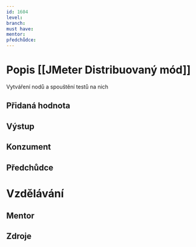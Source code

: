 ```yaml
---
id: 1604
level: 
branch: 
must have: 
mentor: 
předchůdce: 
---
```



# Popis [[JMeter Distribuovaný mód]]
Vytváření nodů a spouštění testů na nich

## Přidaná hodnota


## Výstup


## Konzument


## Předchůdce


# Vzdělávání


## Mentor


## Zdroje